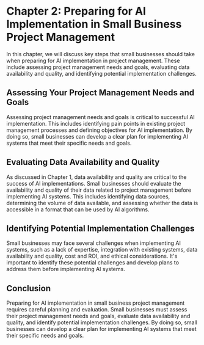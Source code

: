 Chapter 2: Preparing for AI Implementation in Small Business Project Management
===============================================================================

In this chapter, we will discuss key steps that small businesses should take when preparing for AI implementation in project management. These include assessing project management needs and goals, evaluating data availability and quality, and identifying potential implementation challenges.

Assessing Your Project Management Needs and Goals
-------------------------------------------------

Assessing project management needs and goals is critical to successful AI implementation. This includes identifying pain points in existing project management processes and defining objectives for AI implementation. By doing so, small businesses can develop a clear plan for implementing AI systems that meet their specific needs and goals.

Evaluating Data Availability and Quality
----------------------------------------

As discussed in Chapter 1, data availability and quality are critical to the success of AI implementations. Small businesses should evaluate the availability and quality of their data related to project management before implementing AI systems. This includes identifying data sources, determining the volume of data available, and assessing whether the data is accessible in a format that can be used by AI algorithms.

Identifying Potential Implementation Challenges
-----------------------------------------------

Small businesses may face several challenges when implementing AI systems, such as a lack of expertise, integration with existing systems, data availability and quality, cost and ROI, and ethical considerations. It's important to identify these potential challenges and develop plans to address them before implementing AI systems.

Conclusion
----------

Preparing for AI implementation in small business project management requires careful planning and evaluation. Small businesses must assess their project management needs and goals, evaluate data availability and quality, and identify potential implementation challenges. By doing so, small businesses can develop a clear plan for implementing AI systems that meet their specific needs and goals.
